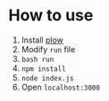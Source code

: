 # How to use

1. Install [plow](https://github.com/six-ddc/plow)
2. Modify `run` file
3. `bash run`
4. `npm install`
5. `node index.js`
6. Open `localhost:3000`
